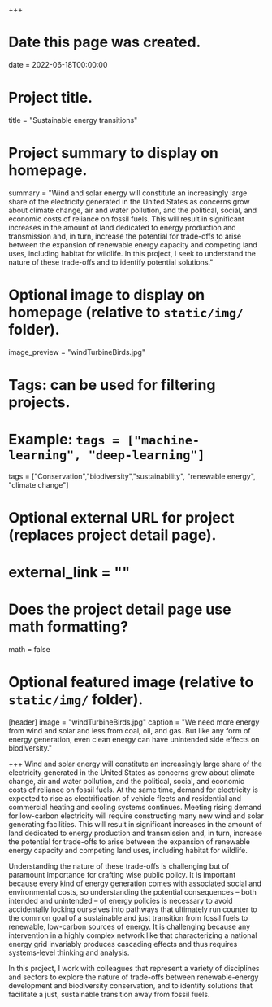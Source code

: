 +++
# Date this page was created.
date = 2022-06-18T00:00:00

# Project title.
title = "Sustainable energy transitions"

# Project summary to display on homepage.
summary = "Wind and solar energy will constitute an increasingly large share of the electricity generated in the United States as concerns grow about climate change, air and water pollution, and the political, social, and economic costs of reliance on fossil fuels. This will result in significant increases in the amount of land dedicated to energy production and transmission and, in turn, increase the potential for trade-offs to arise between the expansion of renewable energy capacity and competing land uses, including habitat for wildlife. In this project, I seek to understand the nature of these trade-offs and to identify potential solutions."

# Optional image to display on homepage (relative to `static/img/` folder).
image_preview = "windTurbineBirds.jpg"

# Tags: can be used for filtering projects.
# Example: `tags = ["machine-learning", "deep-learning"]`
tags = ["Conservation","biodiversity","sustainability", "renewable energy", "climate change"]

# Optional external URL for project (replaces project detail page).
# external_link = ""

# Does the project detail page use math formatting?
math = false

# Optional featured image (relative to `static/img/` folder).
[header]
image = "windTurbineBirds.jpg"
caption = "We need more energy from wind and solar and less from coal, oil, and gas. But like any form of energy generation, even clean energy can have unintended side effects on biodiversity."

+++
Wind and solar energy will constitute an increasingly large share of the electricity generated in the United States as concerns grow about climate change, air and water pollution, and the political, social, and economic costs of reliance on fossil fuels. At the same time, demand for electricity is expected to rise as electrification of vehicle fleets and residential and commercial heating and cooling systems continues. Meeting rising demand for low-carbon electricity will require constructing many new wind and solar generating facilities. This will result in significant increases in the amount of land dedicated to energy production and transmission and, in turn, increase the potential for trade-offs to arise between the expansion of renewable energy capacity and competing land uses, including habitat for wildlife.

Understanding the nature of these trade-offs is challenging but of paramount importance for crafting wise public policy. It is important because every kind of energy generation comes with associated social and environmental costs, so understanding the potential consequences – both intended and unintended – of energy policies is necessary to avoid accidentally locking ourselves into pathways that ultimately run counter to the common goal of a sustainable and just transition from fossil fuels to renewable, low-carbon sources of energy. It is challenging because any intervention in a highly complex network like that characterizing a national energy grid invariably produces cascading effects and thus requires systems-level thinking and analysis.

In this project, I work with colleagues that represent a variety of disciplines and sectors to explore the nature of trade-offs between renewable-energy development and biodiversity conservation, and to identify solutions that facilitate a just, sustainable transition away from fossil fuels.
